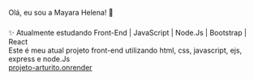 <p align="left">Olá, eu sou a Mayara Helena! 🔭</p>

###
</h1>

###
</div>

<p align="left">
  
✨ Atualmente estudando Front-End | JavaScript | Node.Js | Bootstrap | React <br>
Este é meu atual projeto front-end utilizando html, css, javascript, ejs, express e node.Js <br>
<a href="https://projeto-arturito.onrender.com/" target="_blank" rel="noopener noreferrer">projeto-arturito.onrender</a>


